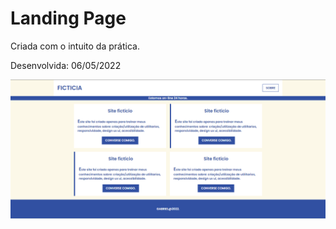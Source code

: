 # Landing Page

Criada com o intuito da prática.

Desenvolvida: 06/05/2022

<img src="./imagens/imagem-github-principal.PNG" alt="Imagem do site.">
